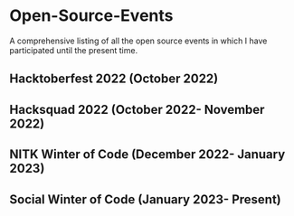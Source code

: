 # Open-Source-Events

A comprehensive listing of all the open source events in which I have participated until the present time.

## Hacktoberfest 2022 (October 2022)

## Hacksquad 2022 (October 2022- November 2022)

## NITK Winter of Code (December 2022- January 2023)

## Social Winter of Code (January 2023- Present)
